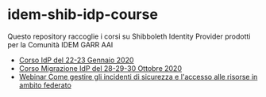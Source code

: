 # idem-shib-idp-course
Questo repository raccoglie i corsi su Shibboleth Identity Provider prodotti per la Comunità IDEM GARR AAI

* [Corso IdP del 22-23 Gennaio 2020](https://github.com/ConsortiumGARR/idem-shib-idp-course/tree/master/2020/22-23%20Gennaio)
* [Corso Migrazione IdP del 28-29-30 Ottobre 2020](https://github.com/ConsortiumGARR/idem-shib-idp-course/tree/master/2020/28-29-30%20Ottobre)
* [Webinar Come gestire gli incidenti di sicurezza e l'accesso alle risorse in ambito federato](https://github.com/ConsortiumGARR/idem-shib-idp-course/tree/master/2021/22%20Febbraio)

